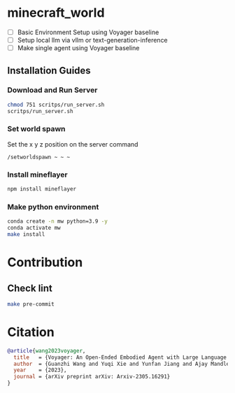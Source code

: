 # minecraft_world

- [ ] Basic Environment Setup using Voyager baseline
- [ ] Setup local llm via vllm or text-generation-inference
- [ ] Make single agent using Voyager baseline

## Installation Guides
### Download and Run Server
```sh
chmod 751 scritps/run_server.sh
scritps/run_server.sh
```
### Set world spawn
Set the x y z position on the server command
```
/setworldspawn ~ ~ ~
```

### Install mineflayer
```sh
npm install mineflayer
```

### Make python environment
```sh
conda create -n mw python=3.9 -y
conda activate mw
make install
```

# Contribution
## Check lint
```sh
make pre-commit
```

# Citation
```bibtex
@article{wang2023voyager,
  title   = {Voyager: An Open-Ended Embodied Agent with Large Language Models},
  author  = {Guanzhi Wang and Yuqi Xie and Yunfan Jiang and Ajay Mandlekar and Chaowei Xiao and Yuke Zhu and Linxi Fan and Anima Anandkumar},
  year    = {2023},
  journal = {arXiv preprint arXiv: Arxiv-2305.16291}
}
```
